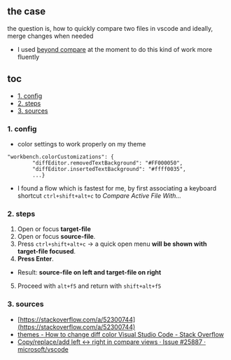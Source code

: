 ## the case	
the question is, how to quickly compare two files in vscode and ideally, merge changes when needed
* I used  [beyond compare](https://www.scootersoftware.com/) at the moment to do this kind of work more fluently

## toc
<!-- TOC -->

- [1. config](#1-config)
- [2. steps](#2-steps)
- [3. sources](#3-sources)

<!-- /TOC -->

### 1. config
* color settings to work properly on my theme
```
"workbench.colorCustomizations": {
        "diffEditor.removedTextBackground": "#FF000050",
        "diffEditor.insertedTextBackground": "#ffff0035",
        ...}        
```

* I found a flow which is fastest for me, by first associating a keyboard shortcut `ctrl+shift+alt+c` to _Compare Active File With..._ 

### 2. steps
1. Open or focus **target-file** 
2. Open or focus **source-file**.
3. Press `ctrl+shift+alt+c` → a quick open menu **will be shown with target-file focused**.
4. **Press Enter**.

* Result: **source-file on left and target-file on right**

5. Proceed with `alt+f5` and return with `shift+alt+f5`

### 3. sources
* [https://stackoverflow.com/a/52300744](https://stackoverflow.com/a/52300744)
* [themes - How to change diff color Visual Studio Code - Stack Overflow](https://stackoverflow.com/questions/49036101/how-to-change-diff-color-visual-studio-code)
* [Copy/replace/add left <-> right in compare views · Issue #25887 · microsoft/vscode](https://github.com/microsoft/vscode/issues/25887)
